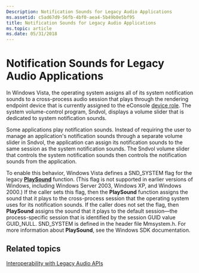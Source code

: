 ```yaml
---
Description: Notification Sounds for Legacy Audio Applications
ms.assetid: c5ad67d9-56fb-4bf0-aea4-5b49b0e5bf95
title: Notification Sounds for Legacy Audio Applications
ms.topic: article
ms.date: 05/31/2018
---
```


# Notification Sounds for Legacy Audio Applications

In Windows Vista, the operating system assigns all of its system notification sounds to a cross-process audio session that plays through the rendering endpoint device that is currently assigned to the eConsole [device role](device-roles.md). The system volume-control program, Sndvol, displays a volume slider that is dedicated to system notification sounds.

Some applications play notification sounds. Instead of requiring the user to manage an application's notification sounds through a separate volume slider in Sndvol, the application can assign its notification sounds to the same session as the system notification sounds. The Sndvol volume slider that controls the system notification sounds then controls the notification sounds from the application.

To enable this behavior, Windows Vista defines a SND\_SYSTEM flag for the legacy [**PlaySound**](https://msdn.microsoft.com/en-us/library/Dd743680(v=VS.85).aspx) function. (This flag is not supported in earlier versions of Windows, including Windows Server 2003, Windows XP, and Windows 2000.) If the caller sets this flag, then the **PlaySound** function assigns the sound that it plays to the cross-process session that the operating system uses for its notification sounds. If the caller does not set the flag, then **PlaySound** assigns the sound that it plays to the default session—the process-specific session that is identified by the session GUID value GUID\_NULL. SND\_SYSTEM is defined in the header file Mmsystem.h. For more information about **PlaySound**, see the Windows SDK documentation.

## Related topics

<dl> <dt>

[Interoperability with Legacy Audio APIs](interoperability-with-legacy-audio-apis.md)
</dt> </dl>

 

 



